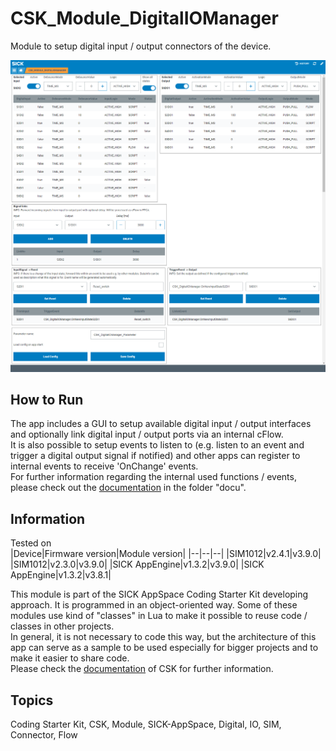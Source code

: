 # CSK_Module_DigitalIOManager

Module to setup digital input / output connectors of the device.

![](./docu/media/UI_Screenshot.png)

## How to Run

The app includes a GUI to setup available digital input / output interfaces and optionally link digital input / output ports via an internal cFlow.  
It is also possible to setup events to listen to (e.g. listen to an event and trigger a digital output signal if notified) and other apps can register to internal events to receive 'OnChange' events.  
For further information regarding the internal used functions / events, please check out the [documentation](https://raw.githack.com/SICKAppSpaceCodingStarterKit/CSK_Module_DigitalIOManager/main/docu/CSK_Module_DigitalIOManager.html) in the folder "docu".  

## Information

Tested on  
|Device|Firmware version|Module version|
|--|--|--|
|SIM1012|v2.4.1|v3.9.0|
|SIM1012|v2.3.0|v3.9.0|
|SICK AppEngine|v1.3.2|v3.9.0|
|SICK AppEngine|v1.3.2|v3.8.1|

This module is part of the SICK AppSpace Coding Starter Kit developing approach.
It is programmed in an object-oriented way. Some of these modules use kind of "classes" in Lua to make it possible to reuse code / classes in other projects.  
In general, it is not necessary to code this way, but the architecture of this app can serve as a sample to be used especially for bigger projects and to make it easier to share code.  
Please check the [documentation](https://github.com/SICKAppSpaceCodingStarterKit/.github/blob/main/docu/SICKAppSpaceCodingStarterKit_Documentation.md) of CSK for further information.  

## Topics

Coding Starter Kit, CSK, Module, SICK-AppSpace, Digital, IO, SIM, Connector, Flow
